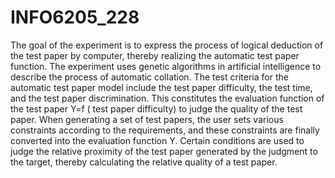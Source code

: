 # INFO6205_228

The goal of the experiment is to express the process of logical deduction of the test paper by computer, thereby realizing the automatic test paper function. The experiment uses genetic algorithms in artificial intelligence to describe the process of automatic collation. The test criteria for the automatic test paper model include the test paper difficulty, the test time, and the test paper discrimination. This constitutes the evaluation function of the test paper Y=f ( test paper difficulty) to judge the quality of the test paper. When generating a set of test papers, the user sets various constraints according to the requirements, and these constraints are finally converted into the evaluation function Y. Certain conditions are used to judge the relative proximity of the test paper generated by the judgment to the target, thereby calculating the relative quality of a test paper.
